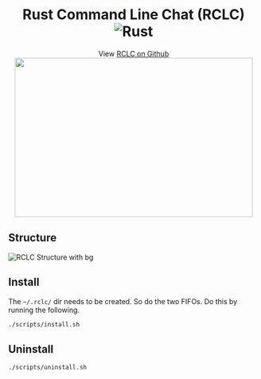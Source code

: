 <div align="center">

  # Rust Command Line Chat (RCLC) ![Rust](https://img.shields.io/github/actions/workflow/status/jabacat/rclc/rust.yml?branch=main&style=for-the-badge)
  View [RCLC on Github](https://github.com/jabacat/rclc)
  <img src="https://user-images.githubusercontent.com/35516367/184011766-a3719966-b53f-4245-895e-8a89fa177651.png" width="478" height="320" />
</div>

## Structure
![RCLC Structure with bg](https://user-images.githubusercontent.com/35516367/184010638-25389f58-7de6-4d69-bc0b-5467f6618ef8.png)

## Install
The `~/.rclc/` dir needs to be created. So do the two FIFOs. Do this by running the following.
```sh
./scripts/install.sh
```

## Uninstall
```sh
./scripts/uninstall.sh
```


